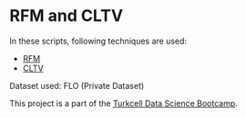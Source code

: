 # RFM and CLTV 
In these scripts, following techniques are used:
- [RFM](https://en.wikipedia.org/wiki/RFM_(market_research))
- [CLTV](https://en.wikipedia.org/wiki/Customer_lifetime_value)

Dataset used: FLO (Private Dataset)

This project is a part of the [Turkcell Data Science Bootcamp](https://gelecegiyazanlar.turkcell.com.tr/gelecegi-yazanlar).


